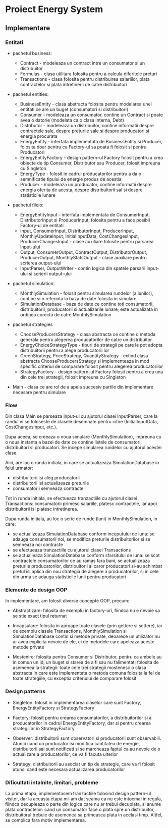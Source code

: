 # Proiect Energy System

## Implementare

### Entitati

- pachetul business:
    * Contract - modeleaza un contract intre un consumator si un distribuitor
    * Formulas - clasa utilitara folosita pentru a calcula diferitele preturi
    * Transactions - clasa folosita pentru distribuirea salariilor, plata
    contractelor si plata intretinerii de catre distribuitori
      
- pachetul entities:
    * BusinessEntity - clasa abstracta folosita pentru modelarea unei entitati 
      ce are un buget (consumatori si distribuitori)
    * Consumer - modeleaza un consumator, contine un Contract si poate avea
    o datorie (modelata ca o clasa interna, Debt)
    * Distributor - modeleaza un distribuitor, contine informatii despre 
      contractele sale, despre preturile sale si despre producatori si energia 
      procurata
    * EnergyEntity - interfata implementata de BusinessEntity si Producer, 
      folosita doar pentru ca Factory-ul sa poata fi folosit si pentru
      Producatori
    * EnergyEntityFactory - design pattern-ul Factory folosit pentru a crea
      obiecte de tip Consumer, Distributor sau Producer, folosit impreuna
      cu Singleton
    * EnergyType - folosit in cadrul producatorilor pentru a da o semnificatie
      tipului de energie produs de acestia
    * Producer - modeleaza un producator, contine informatii despre energia
      oferita de acesta, despre distribuitorii sai si despre statisticile
      lunare
      
- pachetul fileio:
    * EnergyEntityInput - interfata implementata de ConsumerInput, 
      DistributorInput si ProducerInput, folosita pentru a face posibil
      Factory-ul de entitati
    * Input, ConsumerInput, DistributorInput, ProducerInput, 
      MonthlyUpdateInput, InitialInputData, CostChangesInput,
      ProducerChangesInput - clase auxiliare folosite pentru parsarea
      input-ului
    * Output, ConsumerOutput, ContractOutput, DistributorOutput,
      ProducerOutput, MonthlyStatsOutput - clase auxiliare pentru scrierea 
      output-ului
    * InputParser, OutputWriter - contin logica din spatele parsarii
      input-ului si scrierii output-ului
      
- pachetul simulation:
    * MonthlySimulation - folosit pentru simularea rundelor (a lunilor),
      contine si o referinta la baza de date folosita in simulare
    * SimulationDatabase - baza de date  ce contine toti consumatorii, 
      distribuitorii, producatorii si  actualizarile lunare; este actualizata
      in ordinea corecta de catre MonthlySimulation

- pachetul strategies
    * ChooseProducersStrategy - clasa abstracta ce contine o metoda generala
      pentru alegerea producatorilor de catre un distribuitor
    * EnergyChoiceStrategyType - tipuri de strategii pe care le pot adopta
    distribuitorii pentru a alege producatorii lor
    * GreenStrategy, PriceStrategy, QuantityStrategy - extind clasa abstracta
      ChooseProducersStrategy si implementeaza in mod specific criteriul de
      comparare folosit pentru alegerea producatorilor
    * StrategyFactory - design pattern-ul Factory folosit pentru a crea
      una din cele trei strategii, folosit impreuna cu Singleton

* Main - clasa ce are rol de a apela succesiv partile din implementare
necesare pentru simulare
  
### Flow

Din clasa Main se parseaza input-ul cu ajutorul clasei InputParser, care la
randul ei se foloseste de clasele desemnate pentru citire (InitialInputData,
CostChangesInput, etc.).

Dupa aceea, se creeaza o noua simulare (MonthlySimulation), impreuna cu o
noua instanta a bazei de date ce contine listele de consumatori, distribuitori
si producatori. Se incepe simularea rundelor cu ajutorul acestei clase.

Aici, are loc o runda initiala, in care se actualizeaza SimulationDatabase 
in felul urmator:
- distribuitorii isi aleg producatorii
- distribuitorii isi actualizeaza preturile
- consumatorii semneaza contracte

Tot in runda initiala, se efectueaza tranzactiile cu ajutorul clasei
Transactions: consumatorii primesc salariile, platesc contractele, iar apoi
distribuitorii isi platesc intretinerea.

Dupa runda initiala, au loc o serie de runde (luni) in MonthlySimulation, 
in care:
- se actualizeaza SimulationDatabase conform inceputului de luna: se adauga 
  consumatorii noi, se modifica preturile distribuitorilor si se semneaza noi
  contracte
- se efectueaza tranzactiile cu ajutorul clasei Transactions
- se actualieaza SimulationDatabase conform sfarsitului de luna: se scot
  contractele consumatorilor ce au ramas fara bani, se actualizeaza preturile
  producatorilor, distribuitorii ai caror producatori si-au schimbat pretul
  isi aplica din nou strategia de alegere a producatorilor, si in cele din
  urma se adauga statisticile lunii pentru producatori


### Elemente de design OOP

In implementare, am folosit diverse concepte OOP, precum:

- Abstractizare: folosita de exemplu in factory-uri, fiindca nu e nevoie
  sa se stie exact tipul returnat

- Incapsulare: folosita in aproape toate clasele (prin gettere si settere),
  iar de exemplu clasele Transactions, MonthlySimulation si SimulationDatabase
  contin si metode private, deoarece un utilizator nu ar avea explicita
  nevoie de ele, ci de metodele care apeleaza aceste metode private

- Mostenire: folosita pentru Consumer si Distributor, pentru ca ambele au
  in comun un id, un buget si starea de a fi sau nu falimentat; folosita
  de asemenea la strategii: toate cele trei strategii mostenesc o clasa
  abstracta in care este implementata o metoda comuna folosita la fel de
  toate strategiile, cu exceptia criteriului de comparare folosit

### Design patterns

- Singleton: folosit in implementarea claselor care sunt Factory, 
  EnergyEntityFactory si StrategyFactory
  
- Factory: folosit pentru crearea consumatorilor, a distribuitorilor si
  a producatorilor in cadrul EnergyEntityFactory, dar si pentru crearea
  strategiilor in StrategyFactory
  
- Observer: distribuitorii sunt observatori si producatorii sunt observabili.
  Atunci cand un producator isi modifica cantitatea de energie, 
  distribuitorii sai sunt notificati si se marcheaza faptul ca au nevoie
  de o actualizare a producatorilor, ce va fi facuta ulterior
  
- Strategy: distribuitorii au asociat un tip de strategie, care va fi folosit
  atunci cand este necesara actualizarea producatorilor

### Dificultati intalnite, limitari, probleme

La prima etapa, implementasem tranzactiile folosind design pattern-ul visitor,
dar la aceasta etapa mi-am dat seama ca nu este intocmai in regula, fiindca
decupleaza o parte din logica care nu ar trebui decuplata, si anume plata
contractelor: cand un consumator face o plata spre un distribuitor,
distribuitorul trebuie de asemenea sa primeasca plata in acelasi timp. Altfel,
se complica fara motiv implementarea.
